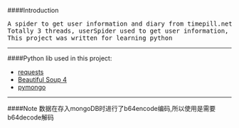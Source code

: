 ####Introduction
<pre>
A spider to get user information and diary from timepill.net
Totally 3 threads, userSpider used to get user information, outedateDiarySpider used to get outedate diary and realtimeDiarySpider used to get new diary 
This project was written for learning python
</pre>
***

####Python lib used in this project:

* [requests](http://requests-docs-cn.readthedocs.org/zh_CN/latest/index.html)
* [Beautiful Soup 4](http://www.crummy.com/software/BeautifulSoup/bs4/doc/index.zh.html)
* [pymongo](http://api.mongodb.org/python/current/)

***
####Note
数据在存入mongoDB时进行了b64encode编码,所以使用是需要b64decode解码
